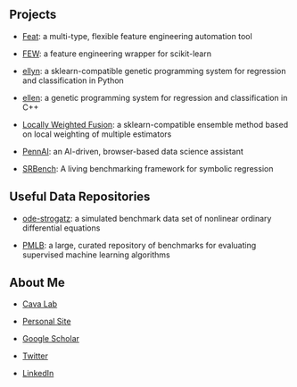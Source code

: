## Projects

 - [Feat](http://cavalab.github.io/feat): a multi-type, flexible feature engineering automation tool

 - [FEW](http://lacava.github.io/few): a feature engineering wrapper for scikit-learn 

 - [ellyn](http://epistasislab.github.io/ellyn): a sklearn-compatible genetic programming system for regression and classification in Python

 - [ellen](http://lacava.github.io/ellen): a genetic programming system for regression and classification in C++

 - [Locally Weighted Fusion](http://github.com/lacava/LocallyWeightedFusion): a sklearn-compatible ensemble method based on local weighting of multiple estimators

 - [PennAI](https://epistasislab.github.io/pennai): an AI-driven, browser-based data science assistant

 - [SRBench](https://cavalab.org/srbench): A living benchmarking framework for symbolic regression

## Useful Data Repositories

 - [ode-strogatz](http://lacava.github.io/ode-strogatz): a simulated benchmark data set of nonlinear ordinary differential equations

 - [PMLB](https://github.com/EpistasisLab/penn-ml-benchmarks/): a large, curated repository of benchmarks for evaluating supervised machine learning algorithms


## About Me

 - [Cava Lab](https://cavalab.org)

 - [Personal Site](http://www.williamlacava.com/research) 

 - [Google Scholar](https://scholar.google.com/citations?user=iZB7inEAAAAJ&hl=en)

 - [Twitter](https://twitter.com/w_la_cava)

 - [LinkedIn](https://www.linkedin.com/in/williamlacava/)

